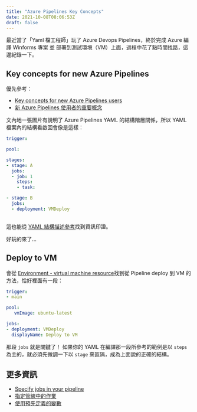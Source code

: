 ```yaml
---
title: "Azure Pipelines Key Concepts"
date: 2021-10-08T08:06:53Z
draft: false
---
```


最近當了「Yaml 檔工程師」玩了 Azure Devops Pipelines，終於完成 Azure 編譯 Winforms 專案 並 部署到測試環境（VM）上面，過程中花了點時間找路，這邊紀錄一下。

## Key concepts for new Azure Pipelines

優先參考：

- [Key concepts for new Azure Pipelines users](https://docs.microsoft.com/en-us/azure/devops/pipelines/get-started/key-pipelines-concepts?view=azure-devops)
- [新 Azure Pipelines 使用者的重要概念](https://docs.microsoft.com/zh-tw/azure/devops/pipelines/get-started/key-pipelines-concepts?view=azure-devops)

文內地一張圖片有說明了 Azure Pipelines YAML 的結構階層關係，所以 YAML 檔案內的結構看啟回會像是這樣：

```YAML
trigger:

pool:

stages:
- stage: A
  jobs:
  - job: 1
    steps:
    - task: 

- stage: B
  jobs:
  - deployment: VMDeploy
  
```

這也能從 [YAML 結構描述參考](https://docs.microsoft.com/zh-tw/azure/devops/pipelines/yaml-schema?tabs=schema%2Cparameter-schema&view=azure-devops#deployment-job)找到資訊印證。

好玩的來了...

## Deploy to VM

會從 [Environment - virtual machine resource](https://docs.microsoft.com/en-us/azure/devops/pipelines/process/environments-virtual-machines?view=azure-devops)找到從 Pipeline deploy 到 VM 的方法，恰好裡面有一段：

```YAML
trigger: 
- main

pool: 
   vmImage: ubuntu-latest

jobs:
- deployment: VMDeploy
  displayName: Deploy to VM
```

那段 `jobs` 就是關鍵了！
如果你的 YAML 在編譯那一段所參考的範例是以 `steps` 為主的，就必須先微調一下以 `stage` 來區隔，成為上面說的正確的結構。

## 更多資訊
- [Specify jobs in your pipeline](https://docs.microsoft.com/en-us/azure/devops/pipelines/process/phases?view=azure-devops&tabs=yaml)
- [指定管線中的作業](https://docs.microsoft.com/zh-tw/azure/devops/pipelines/process/phases?view=azure-devops&tabs=yaml)
- [使用預先定義的變數](https://docs.microsoft.com/zh-tw/azure/devops/pipelines/build/variables?view=azure-devops&tabs=yaml)